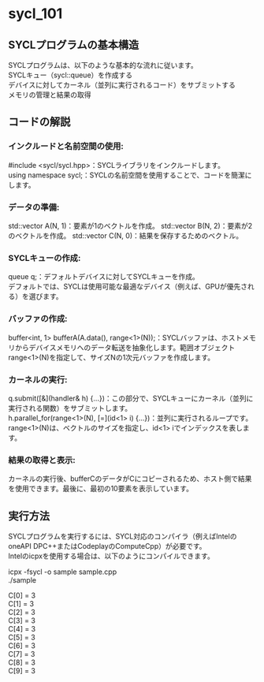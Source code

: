 # sycl_101


## SYCLプログラムの基本構造
SYCLプログラムは、以下のような基本的な流れに従います。  
SYCLキュー（sycl::queue）を作成する  
デバイスに対してカーネル（並列に実行されるコード）をサブミットする    
メモリの管理と結果の取得      

## コードの解説
### インクルードと名前空間の使用:   
#include <sycl/sycl.hpp>：SYCLライブラリをインクルードします。    
using namespace sycl;：SYCLの名前空間を使用することで、コードを簡潔にします。   
### データの準備:       
std::vector<int> A(N, 1)：要素が1のベクトルを作成。 
std::vector<int> B(N, 2)：要素が2のベクトルを作成。 
std::vector<int> C(N, 0)：結果を保存するためのベクトル。    
### SYCLキューの作成:   
queue q;：デフォルトデバイスに対してSYCLキューを作成。  
デフォルトでは、SYCLは使用可能な最適なデバイス（例えば、GPUが優先される）を選びます。 
### バッファの作成: 
buffer<int, 1> bufferA(A.data(), range<1>(N));：SYCLバッファは、ホストメモリからデバイスメモリへのデータ転送を抽象化します。範囲オブジェクトrange<1>(N)を指定して、サイズNの1次元バッファを作成します。 
### カーネルの実行: 
q.submit([&](handler& h) {...})：この部分で、SYCLキューにカーネル（並列に実行される関数）をサブミットします。   
h.parallel_for(range<1>(N), [=](id<1> i) {...})：並列に実行されるループです。range<1>(N)は、ベクトルのサイズを指定し、id<1> iでインデックスを表します。 
### 結果の取得と表示:   
カーネルの実行後、bufferCのデータがCにコピーされるため、ホスト側で結果を使用できます。最後に、最初の10要素を表示しています。    

## 実行方法
SYCLプログラムを実行するには、SYCL対応のコンパイラ（例えばIntelのoneAPI DPC++またはCodeplayのComputeCpp）が必要です。   
Intelのicpxを使用する場合は、以下のようにコンパイルできます。  

icpx -fsycl -o sample sample.cpp  
./sample    
  
C[0] = 3  
C[1] = 3  
C[2] = 3  
C[3] = 3  
C[4] = 3  
C[5] = 3  
C[6] = 3  
C[7] = 3  
C[8] = 3  
C[9] = 3  
